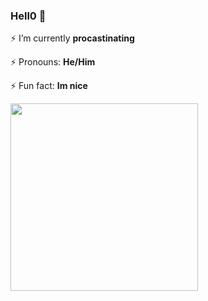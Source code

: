 ### Hell0 👋

⚡ I’m currently <b>procastinating</b>

⚡ Pronouns: <b>He/Him</b>

⚡ Fun fact: <b>Im nice</b>

<img src="https://s6.gifyu.com/images/1-l-lCzn-E6dTqbYRKOC8lHw-unscreen.gif" width=300>
